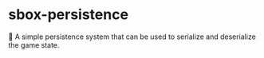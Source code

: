 # sbox-persistence
💾 A simple persistence system that can be used to serialize and deserialize the game state.
